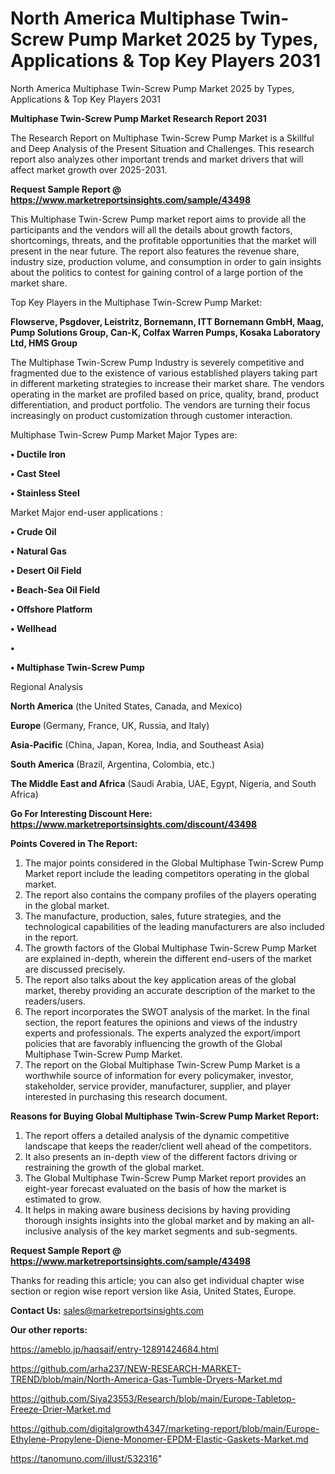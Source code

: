 # North America Multiphase Twin-Screw Pump Market 2025 by Types, Applications & Top Key Players 2031
North America Multiphase Twin-Screw Pump Market 2025 by Types, Applications & Top Key Players 2031

<strong>Multiphase Twin-Screw Pump Market Research Report 2031</strong>

The Research Report on Multiphase Twin-Screw Pump Market is a Skillful and Deep Analysis of the Present Situation and Challenges. This research report also analyzes other important trends and market drivers that will affect market growth over 2025-2031.

<strong>Request Sample Report @ <a href=https://www.marketreportsinsights.com/sample/43498>https://www.marketreportsinsights.com/sample/43498</a></strong>

This Multiphase Twin-Screw Pump market report aims to provide all the participants and the vendors will all the details about growth factors, shortcomings, threats, and the profitable opportunities that the market will present in the near future. The report also features the revenue share, industry size, production volume, and consumption in order to gain insights about the politics to contest for gaining control of a large portion of the market share.

Top Key Players in the Multiphase Twin-Screw Pump Market:

<strong>Flowserve, Psgdover, Leistritz, Bornemann, ITT Bornemann GmbH, Maag, Pump Solutions Group, Can-K, Colfax Warren Pumps, Kosaka Laboratory Ltd, HMS Group</strong>

The Multiphase Twin-Screw Pump Industry is severely competitive and fragmented due to the existence of various established players taking part in different marketing strategies to increase their market share. The vendors operating in the market are profiled based on price, quality, brand, product differentiation, and product portfolio. The vendors are turning their focus increasingly on product customization through customer interaction.

Multiphase Twin-Screw Pump Market Major Types are:

<strong>•  Ductile Iron

•  Cast Steel

•  Stainless Steel</strong>

Market Major end-user applications :

<strong>•  Crude Oil

•  Natural Gas

•  Desert Oil Field

•  Beach-Sea Oil Field

•  Offshore Platform

•  Wellhead

•  

•  Multiphase Twin-Screw Pump</strong>

Regional Analysis

</u><strong><b>North America</b></strong> (the United States, Canada, and Mexico)

<strong><b>Europe </b></strong>(Germany, France, UK, Russia, and Italy)

<strong><b>Asia-Pacific</b></strong> (China, Japan, Korea, India, and Southeast Asia)

<strong><b>South America</b></strong> (Brazil, Argentina, Colombia, etc.)

<strong><b>The Middle East and Africa</b></strong> (Saudi Arabia, UAE, Egypt, Nigeria, and South Africa)

<strong>Go For Interesting Discount Here: <a href=https://www.marketreportsinsights.com/discount/43498>https://www.marketreportsinsights.com/discount/43498</a></strong>

<strong>Points Covered in The Report:</strong>
<ol>
  <li>The major points considered in the Global Multiphase Twin-Screw Pump Market report include the leading competitors operating in the global market.</li>
  <li>The report also contains the company profiles of the players operating in the global market.</li>
  <li>The manufacture, production, sales, future strategies, and the technological capabilities of the leading manufacturers are also included in the report.</li>
  <li>The growth factors of the Global Multiphase Twin-Screw Pump Market are explained in-depth, wherein the different end-users of the market are discussed precisely.</li>
  <li>The report also talks about the key application areas of the global market, thereby providing an accurate description of the market to the readers/users.</li>
  <li>The report incorporates the SWOT analysis of the market. In the final section, the report features the opinions and views of the industry experts and professionals. The experts analyzed the export/import policies that are favorably influencing the growth of the Global Multiphase Twin-Screw Pump Market.</li>
  <li>The report on the Global Multiphase Twin-Screw Pump Market is a worthwhile source of information for every policymaker, investor, stakeholder, service provider, manufacturer, supplier, and player interested in purchasing this research document.</li>
</ol>
<strong>Reasons for Buying Global Multiphase Twin-Screw Pump Market Report:</strong>

<ol>
  <li>The report offers a detailed analysis of the dynamic competitive landscape that keeps the reader/client well ahead of the competitors.</li>
  <li>It also presents an in-depth view of the different factors driving or restraining the growth of the global market.</li>
  <li>The Global Multiphase Twin-Screw Pump Market report provides an eight-year forecast evaluated on the basis of how the market is estimated to grow.</li>
  <li>It helps in making aware business decisions by having providing thorough insights insights into the global market and by making an all-inclusive analysis of the key market segments and sub-segments.</li>
</ol>
<strong>Request Sample Report @ <a href=https://www.marketreportsinsights.com/sample/43498>https://www.marketreportsinsights.com/sample/43498</a></strong>


Thanks for reading this article; you can also get individual chapter wise section or region wise report version like Asia, United States, Europe.

<strong>Contact Us:</strong>
sales@marketreportsinsights.com

<strong>Our other reports:</strong>

<a href=https://ameblo.jp/haqsaif/entry-12891424684.html>https://ameblo.jp/haqsaif/entry-12891424684.html</a>

<a href=https://github.com/arha237/NEW-RESEARCH-MARKET-TREND/blob/main/North-America-Gas-Tumble-Dryers-Market.md>https://github.com/arha237/NEW-RESEARCH-MARKET-TREND/blob/main/North-America-Gas-Tumble-Dryers-Market.md</a>

<a href=https://github.com/Siya23553/Research/blob/main/Europe-Tabletop-Freeze-Drier-Market.md>https://github.com/Siya23553/Research/blob/main/Europe-Tabletop-Freeze-Drier-Market.md</a>

<a href=https://github.com/digitalgrowth4347/marketing-report/blob/main/Europe-Ethylene-Propylene-Diene-Monomer-EPDM-Elastic-Gaskets-Market.md>https://github.com/digitalgrowth4347/marketing-report/blob/main/Europe-Ethylene-Propylene-Diene-Monomer-EPDM-Elastic-Gaskets-Market.md</a>

<a href=https://tanomuno.com/illust/532316>https://tanomuno.com/illust/532316</a>"
